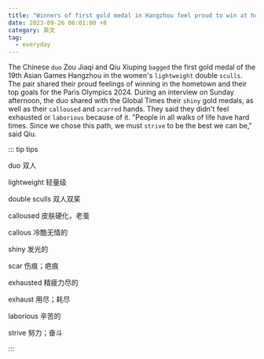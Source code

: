 ```yaml
---
title: "Winners of first gold medal in Hangzhou feel proud to win at hometown, aim high for Paris 2024"
date: 2023-09-26 06:01:00 +8
category: 英文
tag:
  - everyday
---
```


The Chinese `duo` Zou Jiaqi and Qiu Xiuping `bagged` the first gold medal of the 19th Asian Games Hangzhou in the women's `lightweight` double `sculls`. The pair shared their proud feelings of winning in the hometown and their top goals for the Paris Olympics 2024. During an interview on Sunday afternoon, the duo shared with the Global Times their `shiny` gold medals, as well as their `calloused` and `scarred` hands. They said they didn't feel exhausted or `laborious` because of it. "People in all walks of life have hard times. Since we chose this path, we must `strive` to be the best we can be," said Qiu.

::: tip tips

duo 双人

lightweight 轻量级

double sculls 双人双桨

calloused 皮肤硬化，老茧

callous 冷酷无情的

shiny 发光的

scar 伤痕；疤痕

exhausted 精疲力尽的

exhaust 用尽；耗尽

laborious 辛苦的

strive 努力；奋斗

:::
